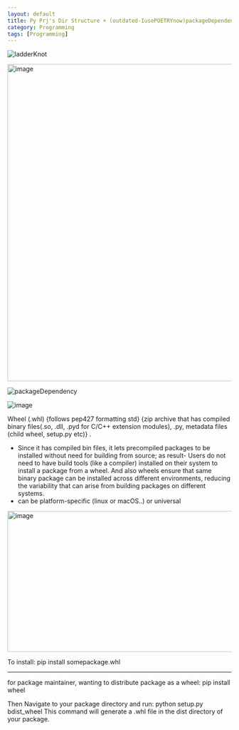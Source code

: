 ```yaml
---
layout: default
title: Py Prj's Dir Structure + (outdated-IusePOETRYnow)packageDependency; wheels
category: Programming
tags: [Programming]
---
```

![ladderKnot](https://github.com/user-attachments/assets/818b5967-e8e8-4524-85bb-eec5928a1f9a)

<img width="857" height="711" alt="image" src="https://github.com/user-attachments/assets/c38341f5-43e0-4915-9972-0943b9ea0948" />

![packageDependency](https://github.com/user-attachments/assets/65b9098d-b1fa-402e-8177-9db65191657a)

![image](https://github.com/user-attachments/assets/1ef3db20-a2f5-4abc-afbf-2633bdb88996)

Wheel (.whl) 
{follows pep427 formatting std}
{zip archive that has compiled binary files(.so, .dll, .pyd for C/C++ extension modules), .py, metadata files (child wheel, setup.py etc)} . 
- Since it has compiled bin files, it lets precompiled packages to be installed without need for building from source; as result- Users do not need to have build tools (like a compiler) installed on their system to install a package from a wheel. And also wheels ensure that same binary package can be installed across different environments, reducing the variability that can arise from building packages on different systems.
- can be platform-specific (linux or macOS..) or universal

<img width="603" height="316" alt="image" src="https://github.com/user-attachments/assets/20eddf25-cdb6-49a2-ba71-bf73e51c4a1e" />

To install: pip install somepackage.whl

---
for package maintainer,  wanting to distribute package as a wheel: pip install wheel

Then Navigate to your package directory and run: python setup.py bdist_wheel
This command will generate a .whl file in the dist directory of your package.
